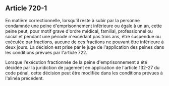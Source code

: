 Article 720-1
----
En matière correctionnelle, lorsqu'il reste à subir par la personne condamnée
une peine d'emprisonnement inférieure ou égale à un an, cette peine peut, pour
motif grave d'ordre médical, familial, professionnel ou social et pendant une
période n'excédant pas trois ans, être suspendue ou exécutée par fractions,
aucune de ces fractions ne pouvant être inférieure à deux jours. La décision est
prise par le juge de l'application des peines dans les conditions prévues par
l'article 722.

Lorsque l'exécution fractionnée de la peine d'emprisonnement a été décidée par
la juridiction de jugement en application de l'article 132-27 du code pénal,
cette décision peut être modifiée dans les conditions prévues à l'alinéa
précédent.

